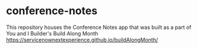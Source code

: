 # conference-notes
This repository houses the Conference Notes app that was built as a part of You and I Builder's Build Along Month https://servicenownextexperience.github.io/buildAlongMonth/
